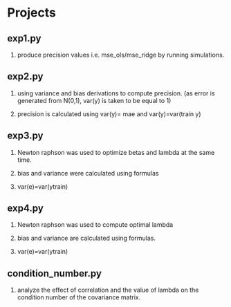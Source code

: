 # Projects
## exp1.py

1) produce precision values i.e. mse_ols/mse_ridge by running simulations.

## exp2.py

1) using variance and bias derivations to compute precision. (as error is generated from N(0,1), var(y) is taken 
to be equal to 1)

2) precision is calculated using var(y)= mae and var(y)=var(train y)

## exp3.py

1) Newton raphson was used to optimize betas and lambda at the same time.

2) bias and variance were calculated using formulas

3) var(e)=var(ytrain)

## exp4.py

1) Newton raphson was used to compute optimal lambda

2) bias and variance are calculated using formulas.

3) var(e)=var(ytrain)

## condition_number.py

1) analyze the effect of correlation and the value of lambda on the condition number of the covariance matrix. 

